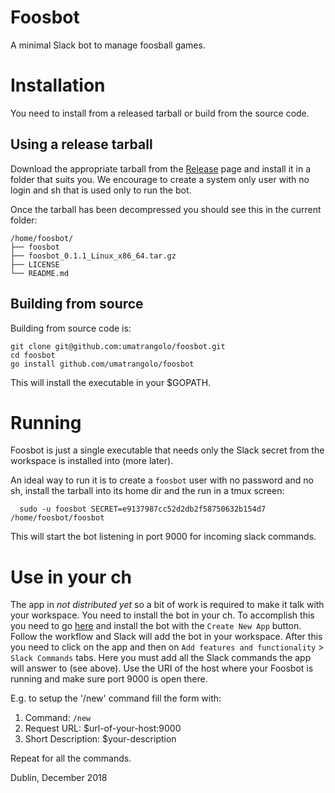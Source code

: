 # Foosbot

A minimal Slack bot to manage foosball games.

# Installation

You need to install from a released tarball or build from the source
code.

## Using a release tarball

Download the appropriate tarball from the
[Release](https://github.com/umatrangolo/foosbot/releases) page and
install it in a folder that suits you. We encourage to create a system
only user with no login and sh that is used only to run the bot.

Once the tarball has been decompressed you should see this in the
current folder:

```shell
/home/foosbot/
├── foosbot
├── foosbot_0.1.1_Linux_x86_64.tar.gz
├── LICENSE
└── README.md
```

## Building from source

Building from source code is:

```shell
git clone git@github.com:umatrangolo/foosbot.git
cd foosbot
go install github.com/umatrangolo/foosbot
```

This will install the executable in your $GOPATH.

# Running

Foosbot is just a single executable that needs only the Slack secret
from the workspace is installed into (more later).

An ideal way to run it is to create a `foosbot` user with no password
and no sh, install the tarball into its home dir and the run in a tmux
screen:

```shell
  sudo -u foosbot SECRET=e9137987cc52d2db2f58750632b154d7 /home/foosbot/foosbot
```

This will start the bot listening in port 9000 for incoming slack
commands.

# Use in your ch

The app in *not distributed yet* so a bit of work is required to make
it talk with your workspace. You need to install the bot in your
ch. To accomplish this you need to go
[here](https://api.slack.com/apps) and install the bot with the
`Create New App` button. Follow the workflow and Slack will add the
bot in your workspace. After this you need to click on the app and
then on `Add features and functionality` > `Slack Commands` tabs. Here
you must add all the Slack commands the app will answer to (see
above). Use the URI of the host where your Foosbot is running and make
sure port 9000 is open there.

E.g. to setup the '/new' command fill the form with:

1. Command:           `/new`
2. Request URL:       $url-of-your-host:9000
3. Short Description: $your-description

Repeat for all the commands.

Dublin, December 2018
